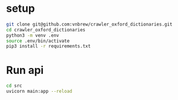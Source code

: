 # setup

```sh
git clone git@github.com:vnbrew/crawler_oxford_dictionaries.git
cd crawler_oxford_dictionaries
python3 -m venv .env
source .env/bin/activate
pip3 install -r requirements.txt
```

# Run api
```sh
cd src
uvicorn main:app --reload
```